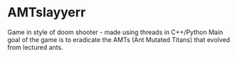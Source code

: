 # AMTslayyerr
Game in style of doom shooter - made using threads in C++/Python
Main goal of the game is to eradicate the AMTs (Ant Mutated Titans) that evolved from lectured ants.
